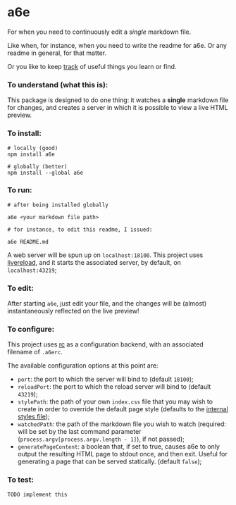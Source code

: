 # a6e 

For when you need to continuously edit a _single_ markdown file.

Like when, for instance, when you need to write the readme for a6e. Or any readme in general, for that matter.

Or you like to keep [track](https://github.com/reischapa/kv-ates) of useful things you learn or find.

### To understand (what this is):

This package is designed to do one thing: it watches a **single** markdown file
for changes, and creates a server in which it is possible to view a live HTML preview.

### To install:

```
# locally (good)
npm install a6e

# globally (better)
npm install --global a6e
```

### To run:

```
# after being installed globally

a6e <your markdown file path>

# for instance, to edit this readme, I issued:

a6e README.md
```

A web server will be spun up on `localhost:18100`. This project uses [livereload](https://www.npmjs.com/package/livereload),
and it starts the associated server, by default, on `localhost:43219`;

### To edit:

After starting `a6e`, just edit your file, and the changes will be (almost) instantaneously reflected on the live preview!

### To configure:

This project uses [rc](https://www.npmjs.com/package/rc) as a configuration
backend, with an associated filename of `.a6erc`.

The available configuration options at this point are:

  * `port`: the port to which the server will bind to (default `18100`);
  * `reloadPort`: the port to which the reload server will bind to (default `43219`);
  * `stylePath`: the path of your own `index.css` file that you may wish to create in order to override the default page style (defaults to the [internal styles file](res/index.css));
  * `watchedPath`: the path of the markdown file you wish to watch (required: will be set by the last command parameter (`process.argv[process.argv.length - 1]`), if not passed);
  * `generatePageContent`: a boolean that, if set to true, causes a6e to only output the resulting HTML page to stdout once, and then exit. Useful for generating a page that can be served statically. (default `false`);
  
### To test:

`TODO implement this`


